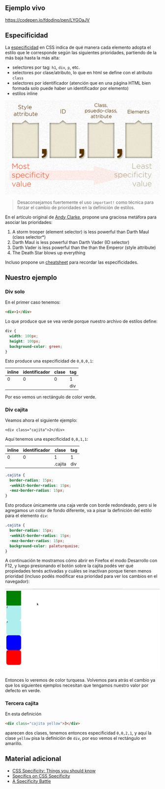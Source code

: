 ## Ejemplo vivo

https://codepen.io/fdodino/pen/LYGOaJV

## Especificidad

La [especificidad](https://developer.mozilla.org/es/docs/Web/CSS/Especificidad) en CSS indica de qué manera cada elemento adopta el estilo que le corresponde según las siguientes prioridades, partiendo de la más baja hasta la más alta:

- selectores por tag: `h1`, `div`, `p`, etc.
- selectores por clase/atributo, lo que en html se define con el atributo `class`
- selectores por identificador (atención que en una página HTML bien formada solo puede haber un identificador por elemento)
- estilos inline

![specificity calculation base](./images/specificity-calculationbase.png)

> Desaconsejamos fuertemente el uso `important!` como técnica para forzar el cambio de prioridades en la definición de estilos.

En el artículo original de [Andy Clarke](https://stuffandnonsense.co.uk/archives/css_specificity_wars.html1), propone una graciosa metáfora para asociar las prioridades:

1. A storm trooper (element selector) is less powerful than Darth Maul (class selector*)
2. Darth Maul is less powerful than Darth Vader (ID selector)
3. Darth Vader is less powerful than the than the Emperor (style attribute)
4. The Death Star blows up everything

Incluso propone un [cheatsheet](https://stuffandnonsense.co.uk/archives/images/css-specificity-wars.png) para recordar las especificidades.

## Nuestro ejemplo

### Div solo

En el primer caso tenemos:

```html
<div>1</div>
```

Lo que produce que se vea verde porque nuestro archivo de estilos define:

```css
div {
  width: 100px;
  height: 100px;
  background-color: green;
}
```

Esto produce una especificidad de `0,0,0,1`:

| inline | identificador | clase | tag |
| ------ | ------ | ----- | ------ |
|0|0|0|1|
| | | | div |

Por eso vemos un rectángulo de color verde.

### Div cajita

Veamos ahora el siguiente ejemplo:

```
<div class="cajita">2</div>
```

Aquí tenemos una especificidad `0,0,1,1`:

| inline | identificador | clase | tag |
| ------ | ------ | ----- | ------ |
|0|0|1|1|
| | | .cajita | div |

```css
.cajita {
  border-radius: 15px;
  -webkit-border-radius: 15px;
  -moz-border-radius: 15px;
}
```

Esto produce únicamente una caja verde con borde redondeado, pero si le agregamos un color de fondo diferente, va a pisar la definición del estilo para el elemento `div`:

```css
.cajita {
  border-radius: 15px;
  -webkit-border-radius: 15px;
  -moz-border-radius: 15px;
  background-color: paleturquoise;
}
```

A continuación te mostramos cómo abrir en Firefox el modo Desarrollo con F12, y luego presionando el botón sobre la cajita podés ver qué propiedades tenés activadas y cuáles se inactivan porque tienen menos prioridad (incluso podés modificar esa prioridad para ver los cambios en el navegador):

![Especificidad en Firefox](./images/firefox.gif)

Entonces lo veremos de color turquesa. Volvemos para atrás el cambio ya que los siguientes ejemplos necesitan que tengamos nuestro valor por defecto en verde.

### Tercera cajita

En esta definición

```html
<div class="cajita yellow">3</div>
```

aparecen dos clases, tenemos entonces especificidad `0,0,2,1`, y aquí la clase `yellow` pisa la definición de `div`, por eso vemos el rectángulo en amarillo.




## Material adicional

- [CSS Specificity: Things you should know](https://www.smashingmagazine.com/2007/07/css-specificity-things-you-should-know/)
- [Specifics on CSS Specificity](https://css-tricks.com/specifics-on-css-specificity/)
- [A Specificity Battle](https://css-tricks.com/a-specificity-battle/)